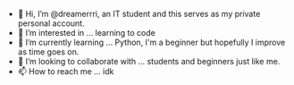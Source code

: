 - 👋 Hi, I’m @dreamerrri, an IT student and this serves as my private personal account.
- 👀 I’m interested in ... learning to code 
- 🌱 I’m currently learning ... Python, I'm a beginner but hopefully I improve as time goes on.
- 💞️ I’m looking to collaborate with ... students and beginners just like me.
- 📫 How to reach me ... idk

<!---
dreamerrri/dreamerrri is a ✨ special ✨ repository because its `README.md` (this file) appears on your GitHub profile.
You can click the Preview link to take a look at your changes.
--->
